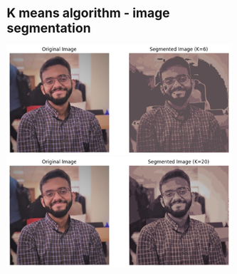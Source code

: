 # K means algorithm - image segmentation

<img src = "https://github.com/Umar-Waseem/k-means-image-segmentation/blob/main/k3.png" />

<img src = "https://github.com/Umar-Waseem/k-means-image-segmentation/blob/main/k20.png" />
